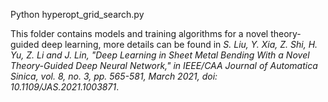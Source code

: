 Python hyperopt_grid_search.py

This folder contains models and training algorithms for a novel theory-guided deep learning, more details can be found in *S. Liu, Y. Xia, Z. Shi, H. Yu, Z. Li and J. Lin, "Deep Learning in Sheet Metal Bending With a Novel Theory-Guided Deep Neural Network," in IEEE/CAA Journal of Automatica Sinica, vol. 8, no. 3, pp. 565-581, March 2021, doi: 10.1109/JAS.2021.1003871*.
